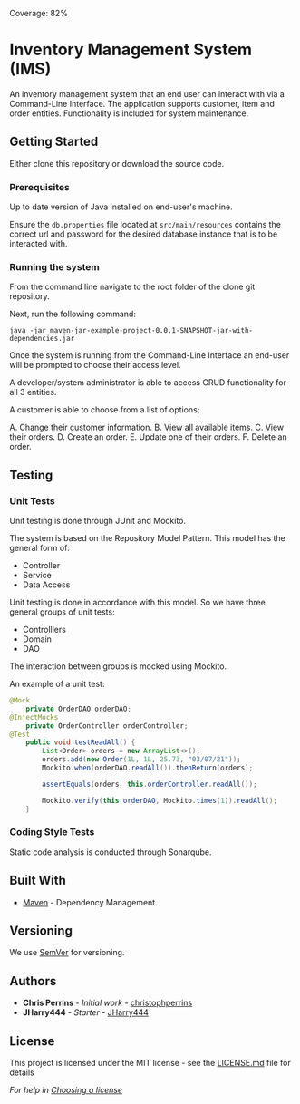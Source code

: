 Coverage: 82%
# Inventory Management System (IMS)

An inventory management system that an end user can interact with via a Command-Line Interface. The application supports customer, item and order entities. Functionality is included for system maintenance.

## Getting Started

Either clone this repository or download the source code.

### Prerequisites

Up to date version of Java installed on end-user's machine.

Ensure the `db.properties` file located at `src/main/resources` contains the correct url and password for the desired database instance that is to be interacted with.

### Running the system

From the command line navigate to the root folder of the clone git repository.

Next, run the following command:

```shell
java -jar maven-jar-example-project-0.0.1-SNAPSHOT-jar-with-dependencies.jar
```

Once the system is running from the Command-Line Interface an end-user will be prompted to choose their access level.

A developer/system administrator is able to access CRUD functionality for all 3 entities.

A customer is able to choose from a list of options;

A. Change their customer information.
B. View all available items.
C. View their orders.
D. Create an order.
E. Update one of their orders.
F. Delete an order.

## Testing

### Unit Tests 

Unit testing is done through JUnit and Mockito.

The system is based on the Repository Model Pattern. This model has the general form of:

* Controller
* Service
* Data Access

Unit testing is done in accordance with this model. So we have three general groups of unit tests:

* Controlllers
* Domain
* DAO

The interaction between groups is mocked using Mockito.

An example of a unit test:

```java
@Mock
	private OrderDAO orderDAO;
@InjectMocks
	private OrderController orderController;
@Test
	public void testReadAll() {
		List<Order> orders = new ArrayList<>();
		orders.add(new Order(1L, 1L, 25.73, "03/07/21"));
		Mockito.when(orderDAO.readAll()).thenReturn(orders);

		assertEquals(orders, this.orderController.readAll());

		Mockito.verify(this.orderDAO, Mockito.times(1)).readAll();
	}
```

### Coding Style Tests

Static code analysis is conducted through Sonarqube.

## Built With

* [Maven](https://maven.apache.org/) - Dependency Management

## Versioning

We use [SemVer](http://semver.org/) for versioning.

## Authors

* **Chris Perrins** - *Initial work* - [christophperrins](https://github.com/christophperrins)
* **JHarry444** - *Starter* - [JHarry444](https://github.com/JHarry444)

## License

This project is licensed under the MIT license - see the [LICENSE.md](LICENSE.md) file for details 

*For help in [Choosing a license](https://choosealicense.com/)*

